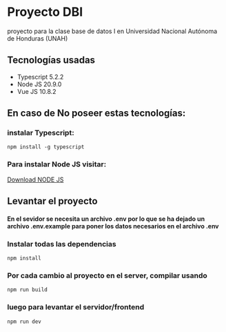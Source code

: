 # Proyecto DBI
proyecto para la clase base de datos I en Universidad Nacional Autónoma de Honduras (UNAH)


## Tecnologías usadas
- Typescript 5.2.2
- Node JS 20.9.0
- Vue JS 10.8.2

## En caso de No poseer estas tecnologías:
### instalar Typescript:
```
npm install -g typescript
```

### Para instalar Node JS visitar:
[Download NODE JS](https://nodejs.org/en/download/package-manager)


## Levantar el proyecto

#### En el sevidor se necesita un archivo .env por lo que se ha dejado un archivo .env.example para poner los datos necesarios en el archivo .env

### Instalar todas las dependencias
```
npm install
```

### Por cada cambio al proyecto en el server, compilar usando
```
npm run build
```

### luego para levantar el servidor/frontend
```
npm run dev
```
